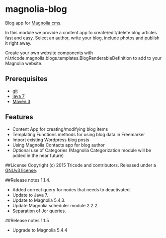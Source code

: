# magnolia-blog
Blog app for [Magnolia cms](http://www.magnolia-cms.com).

In this module we provide a content app to create/edit/delete blog articles fast and easy. Select an author, write your blog, include photos and publish it right away.

Create your own website components with nl.tricode.magnolia.blogs.templates.BlogRenderableDefinition
to add to your Magnolia website.

## Prerequisites
* [git](http://git-scm.com/)
* [java 7](http://java.com)
* [Maven 3](http://maven.apache.org)

## Features
* Content App for creating/modifying blog items
* Templating Functions methods for using blog data in Freemarker
* Import existing Wordpress blog posts
* Using Magnolia Contacts app for blog author
* Optional use of Categories (Magnolia Categorization module will be added in the near future)

##License
Copyright (c) 2015 Tricode and contributors. Released under a [GNUv3 license](https://github.com/tricode/magnolia-blog/blob/master/license.txt).

##Release notes 1.1.4.
* Added correct query for nodes that needs to deactivated.
* Update to Java 7.
* Update to Magnolia 5.4.3.
* Update Magnolia scheduler module 2.2.2.
* Separation of Jcr queries.

##Release notes 1.1.5
* Upgrade to Magnolia 5.4.4
